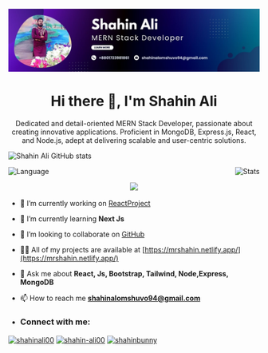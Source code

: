 ![Shahin Ali Banner](https://raw.githubusercontent.com/ShahinAlomShuvo/ShahinAlomShuvo/main/Purple%20Gradient%20Digital%20Marketing%20LinkedIn%20Banner.jpg "Shahin Ali")


<h1 align="center">Hi there 👋, I'm Shahin Ali</h1>
<p align="center">Dedicated and detail-oriented MERN Stack Developer,
passionate about creating innovative applications.
Proficient in MongoDB, Express.js, React, and Node.js,
adept at delivering scalable and user-centric solutions.</p>




![Shahin Ali GitHub stats](https://github-readme-stats.vercel.app/api?username=ShahinAlomShuvo&show_icons=true&theme=dark)


<div style="display: flex; justify-content: space-between;">
    <img src="http://github-profile-summary-cards.vercel.app/api/cards/repos-per-language?username=ShahinAlomShuvo&theme=dracula&exclude=&hide_border=true&langs_count=10&exclude_repo=github-profile-summary-cards" alt="Language" />
    <img src="http://github-profile-summary-cards.vercel.app/api/cards/stats?username=ShahinAlomShuvo&theme=dracula" alt="Stats" />
</div>




<p align="center">
  <a href="#Skills">
    <img src="https://skillicons.dev/icons?i=react,js,nodejs,mongodb,git,html,css,tailwind,bootstrap" />
  </a>
</p>




- 🔭 I’m currently working on [ReactProject](https://mrshahin.netlify.app/)

- 🌱 I’m currently learning **Next Js**

- 👯 I’m looking to collaborate on [GitHub](https://github.com/ShahinAlomShuvo)

- 👨‍💻 All of my projects are available at [https://mrshahin.netlify.app/](https://mrshahin.netlify.app/)

- 💬 Ask me about **React, Js, Bootstrap, Tailwind, Node,Express, MongoDB**

- 📫 How to reach me **shahinalomshuvo94@gmail.com**

- <h3 align="left">Connect with me:</h3>
<p align="left">
<a href="https://twitter.com/shahinali00" target="blank"><img align="center" src="https://raw.githubusercontent.com/rahuldkjain/github-profile-readme-generator/master/src/images/icons/Social/twitter.svg" alt="shahinali00" height="30" width="40" /></a>
<a href="https://linkedin.com/in/shahin-ali00" target="blank"><img align="center" src="https://raw.githubusercontent.com/rahuldkjain/github-profile-readme-generator/master/src/images/icons/Social/linked-in-alt.svg" alt="shahin-ali00" height="30" width="40" /></a>
<a href="https://fb.com/shahinbunny" target="blank"><img align="center" src="https://raw.githubusercontent.com/rahuldkjain/github-profile-readme-generator/master/src/images/icons/Social/facebook.svg" alt="shahinbunny" height="30" width="40" /></a>
</p>
